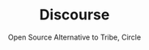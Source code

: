 ---
 title: Discourse
 subtitle: Open Source Alternative to Tribe, Circle
 description: A platform for community discussion. Free, open, simple.
 image: https://cdn.prod.website-files.com/6220c55c69733896bb8a4724/63f5be4361972502c541b021_qyypWcIppMA41_F0TV7J8XfMqrks0R0EA0SdKTxHIyg.png
 image-alt: discourse-logo
 license: GPL V2
 tags: ["community","tools"]
 type: Community
 link:  https://www.discourse.org/
 description2: Discourse.org is the home of a powerful, open-source discussion platform called simply "Discourse." This software allows anyone to create their own online community forum, complete with features like threaded discussions, categorized topics, and live updates.  Discourse prides itself on fostering "civilized" online communities by offering user-friendly tools for building relationships and sharing knowledge.
---